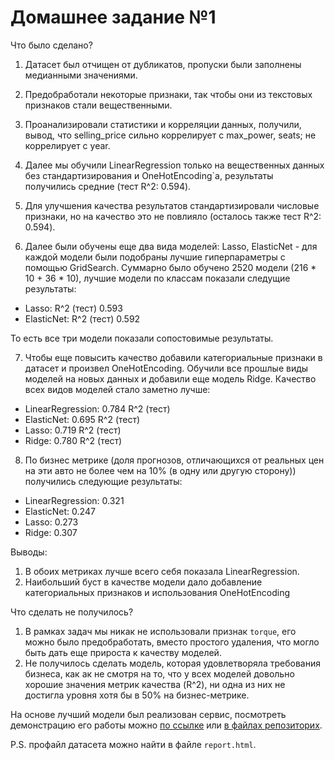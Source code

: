 # Домашнее задание №1

Что было сделано?

1. Датасет был отчищен от дубликатов, пропуски были заполнены медианными значениями.
2. Предобработали некоторые признаки, так чтобы они из текстовых признаков стали вещественными.
3. Проанализировали статистики и корреляции данных, получили, вывод, что selling_price сильно коррелирует c max_power, seats; не коррелирует с year.

4. Далее мы обучили LinearRegression только на вещественных данных без стандартизирования и OneHotEncoding`а, результаты получились средние (тест R^2: 0.594).

5. Для улучшения качества результатов стандартизировали числовые признаки, но на качество это не повлияло (осталось также тест R^2: 0.594).

6. Далее были обучены еще два вида моделей: Lasso, ElasticNet - для каждой модели были подобраны лучшие гиперпараметры с помощью GridSearch. Суммарно было обучено 2520 модели (216 * 10 + 36 * 10), лучшие модели по классам показали следущие результаты:

* Lasso: R^2 (тест) 0.593
* ElasticNet: R^2 (тест) 0.592

То есть все три модели показали сопостовимые результаты.

7. Чтобы еще повысить качество добавили категориальные признаки в датасет и произвел OneHotEncoding. Обучили все прошлые виды моделей на новых данных и добавили еще модель Ridge. Качество всех видов моделей стало заметно лучше:

* LinearRegression: 0.784 R^2 (тест)
* ElasticNet: 0.695 R^2 (тест)
* Lasso: 0.719 R^2 (тест)
* Ridge: 0.780 R^2 (тест)

8. По бизнес метрике (доля прогнозов, отличающихся от реальных цен на эти авто не более чем на 10% (в одну или другую сторону)) получились следующие результаты:

* LinearRegression: 0.321
* ElasticNet: 0.247
* Lasso: 0.273
* Ridge: 0.307

Выводы:

1) В обоих метриках лучше всего себя показала LinearRegression.
2) Наибольший буст в качестве модели дало добавление категориальных признаков и использования OneHotEncoding

Что сделать не получилось?

1) В рамках задач мы никак не использовали признак `torque`, его можно было предобработать, вместо простого удаления, что могло быть дать еще прироста к качеству моделей.
2) Не получилось сделать модель, которая удовлетворяла требования бизнеса, как ак не смотря на то, что у всех моделей довольно хорошие значения метрик качества (R^2), ни одна из них не достигла уровня хотя бы в 50% на бизнес-метрике.

На основе лучший модели был реализован сервис, посмотреть демонстрацию его работы можно [по ссылке](https://youtu.be/6_PmHwndSbA) или [в файлах репозиторих](./sources/approvement.mp4).

P.S. профайл датасета можно найти в файле `report.html`.
